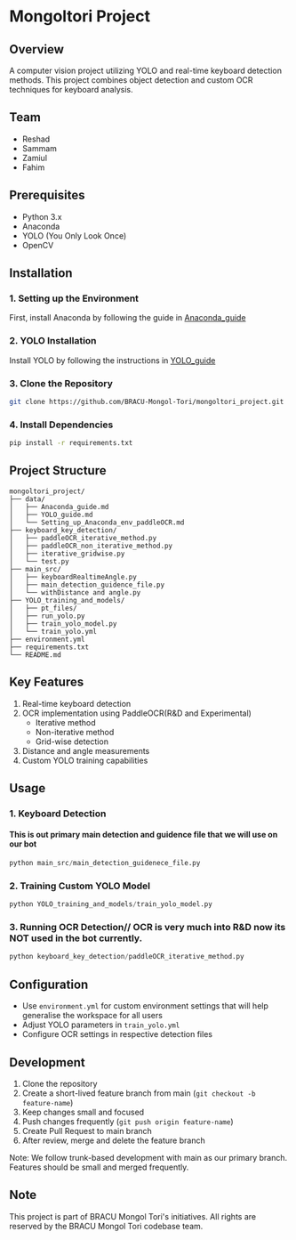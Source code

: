 # Mongoltori Project

## Overview
A computer vision project utilizing YOLO and real-time keyboard detection methods. This project combines object detection and custom OCR techniques for keyboard analysis.

## Team
- Reshad
- Sammam
- Zamiul
- Fahim

## Prerequisites
- Python 3.x
- Anaconda
- YOLO (You Only Look Once)
- OpenCV

## Installation

### 1. Setting up the Environment
First, install Anaconda by following the guide in [Anaconda_guide](data/Setting_up_Anaconda_env_paddleOCR)

### 2. YOLO Installation
Install YOLO by following the instructions in [YOLO_guide](data/Yolo_guide.md)

### 3. Clone the Repository
```bash
git clone https://github.com/BRACU-Mongol-Tori/mongoltori_project.git
```

### 4. Install Dependencies
```bash
pip install -r requirements.txt
```

## Project Structure
```
mongoltori_project/
├── data/
│   ├── Anaconda_guide.md
│   ├── YOLO_guide.md
│   └── Setting_up_Anaconda_env_paddleOCR.md
├── keyboard_key_detection/
│   ├── paddleOCR_iterative_method.py
│   ├── paddleOCR_non_iterative_method.py
│   ├── iterative_gridwise.py
│   └── test.py
├── main_src/
│   ├── keyboardRealtimeAngle.py
│   ├── main_detection_guidence_file.py
│   └── withDistance and angle.py
├── YOLO_training_and_models/
│   ├── pt_files/
│   ├── run_yolo.py
│   ├── train_yolo_model.py
│   └── train_yolo.yml
├── environment.yml
├── requirements.txt
└── README.md
```

## Key Features
1. Real-time keyboard detection
2. OCR implementation using PaddleOCR(R&D and Experimental)
   - Iterative method
   - Non-iterative method
   - Grid-wise detection
3. Distance and angle measurements
4. Custom YOLO training capabilities

## Usage

### 1. Keyboard Detection
#### This is out primary main detection and guidence file that we will use on our bot
```python
python main_src/main_detection_guidenece_file.py
```

### 2. Training Custom YOLO Model
```python
python YOLO_training_and_models/train_yolo_model.py
```

### 3. Running OCR Detection// OCR is very much into R&D now its NOT used in the bot currently.

```python
python keyboard_key_detection/paddleOCR_iterative_method.py
```

## Configuration
- Use `environment.yml` for custom environment settings that will help generalise the workspace for all users
- Adjust YOLO parameters in `train_yolo.yml`
- Configure OCR settings in respective detection files

## Development
1. Clone the repository
2. Create a short-lived feature branch from main (`git checkout -b feature-name`)
3. Keep changes small and focused
4. Push changes frequently (`git push origin feature-name`)
5. Create Pull Request to main branch
6. After review, merge and delete the feature branch

Note: We follow trunk-based development with main as our primary branch. Features should be small and merged frequently.




## Note
This project is part of BRACU Mongol Tori's initiatives. All rights are reserved by the BRACU Mongol Tori codebase team.